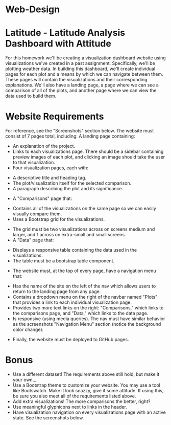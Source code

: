 # Web-Design

# Latitude - Latitude Analysis Dashboard with Attitude
For this homework we'll be creating a visualization dashboard website using visualizations we've created in a past assignment. Specifically, we'll be plotting weather data.
In building this dashboard, we'll create individual pages for each plot and a means by which we can navigate between them. These pages will contain the visualizations and their corresponding explanations. We'll also have a landing page, a page where we can see a comparison of all of the plots, and another page where we can view the data used to build them.

# Website Requirements
For reference, see the "Screenshots" section below.
The website must consist of 7 pages total, including:
A landing page containing:
- An explanation of the project.
- Links to each visualizations page. There should be a sidebar containing preview images of each plot, and clicking an image should take the user to that visualization.
- Four visualization pages, each with:
* A descriptive title and heading tag.
* The plot/visualization itself for the selected comparison.
* A paragraph describing the plot and its significance.
- A "Comparisons" page that:
* Contains all of the visualizations on the same page so we can easily visually compare them.
* Uses a Bootstrap grid for the visualizations.
- The grid must be two visualizations across on screens medium and larger, and 1 across on extra-small and small screens.
- A "Data" page that:
* Displays a responsive table containing the data used in the visualizations.
* The table must be a bootstrap table component.
- The website must, at the top of every page, have a navigation menu that:
* Has the name of the site on the left of the nav which allows users to return to the landing page from any page.
* Contains a dropdown menu on the right of the navbar named "Plots" that provides a link to each individual visualization page.
* Provides two more text links on the right: "Comparisons," which links to the comparisons page, and "Data," which links to the data page.
* Is responsive (using media queries). The nav must have similar behavior as the screenshots "Navigation Menu" section (notice the background color change).
- Finally, the website must be deployed to GitHub pages.

# Bonus
-  Use a different dataset! The requirements above still hold, but make it your own._
-  Use a Bootstrap theme to customize your website. You may use a tool like Bootswatch. Make it look snazzy, give it some attitude. If using this, be sure you also meet all of the requirements listed above.
- Add extra visualizations! The more comparisons the better, right?
- Use meaningful glyphicons next to links in the header.
- Have visualization navigation on every visualizations page with an active state. See the screenshots below.
